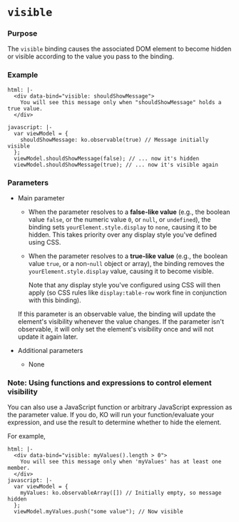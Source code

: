 
# `visible`

### Purpose
The `visible` binding causes the associated DOM element to become hidden or visible according to the value you pass to the binding.

### Example

```example
html: |-
  <div data-bind="visible: shouldShowMessage">
    You will see this message only when "shouldShowMessage" holds a true value.
  </div>

javascript: |-
  var viewModel = {
	shouldShowMessage: ko.observable(true) // Message initially visible
  };
  viewModel.shouldShowMessage(false); // ... now it's hidden
  viewModel.shouldShowMessage(true); // ... now it's visible again
```

### Parameters

 * Main parameter

   * When the parameter resolves to a **false-like value** (e.g., the boolean value `false`, or the numeric value `0`, or `null`, or `undefined`), the binding sets `yourElement.style.display` to `none`, causing it to be hidden. This takes priority over any display style you've defined using CSS.

   * When the parameter resolves to a **true-like value** (e.g., the boolean value `true`, or a non-`null` object or array), the binding removes the `yourElement.style.display` value, causing it to become visible.

     Note that any display style you've configured using CSS will then apply (so CSS rules like `display:table-row` work fine in conjunction with this binding).

   If this parameter is an observable value, the binding will update the element's visibility whenever the value changes. If the parameter isn't observable, it will only set the element's visibility once and will not update it again later.

 * Additional parameters

   * None

### Note: Using functions and expressions to control element visibility

You can also use a JavaScript function or arbitrary JavaScript expression as the parameter value. If you do, KO will run your function/evaluate your expression, and use the result to determine whether to hide the element.

For example,

```example
html: |-
  <div data-bind="visible: myValues().length > 0">
    You will see this message only when 'myValues' has at least one member.
  </div>
javascript: |-
  var viewModel = {
	myValues: ko.observableArray([]) // Initially empty, so message hidden
  };
  viewModel.myValues.push("some value"); // Now visible
```
